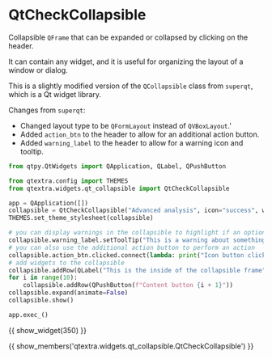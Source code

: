 # QtCheckCollapsible

Collapsible `QFrame` that can be expanded or collapsed by clicking on the header.

It can contain any widget, and it is useful for organizing the layout of a window or dialog.

This is a slightly modified version of the `QCollapsible` class from `superqt`, which is a Qt widget library.

Changes from `superqt`:
- Changed layout type to be `QFormLayout` instead of `QVBoxLayout`.'
- Added `action_btn` to the header to allow for an additional action button.
- Added `warning_label` to the header to allow for a warning icon and tooltip.

```python
from qtpy.QtWidgets import QApplication, QLabel, QPushButton

from qtextra.config import THEMES
from qtextra.widgets.qt_collapsible import QtCheckCollapsible

app = QApplication([])
collapsible = QtCheckCollapsible("Advanced analysis", icon="success", warning_icon=("warning", {"color": "red"}))
THEMES.set_theme_stylesheet(collapsible)

# you can display warnings in the collapsible to highlight if an option needs attention
collapsible.warning_label.setToolTip("This is a warning about something hidden within the collapsible")
# you can also use the additional action button to perform an action
collapsible.action_btn.clicked.connect(lambda: print("Icon button clicked"))
# add widgets to the collapsible
collapsible.addRow(QLabel("This is the inside of the collapsible frame"))
for i in range(10):
    collapsible.addRow(QPushButton(f"Content button {i + 1}"))
collapsible.expand(animate=False)
collapsible.show()

app.exec_()
```

{{ show_widget(350) }}

{{ show_members('qtextra.widgets.qt_collapsible.QtCheckCollapsible') }}
